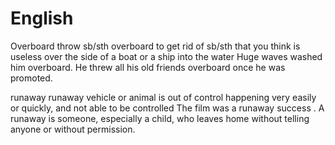 English
====
Overboard
throw sb/sth overboard to get rid of sb/sth that you think is useless
over the side of a boat or a ship into the water
Huge waves washed him overboard.
He threw all his old friends overboard once he was promoted.

runaway
runaway vehicle or animal is out of control
happening very easily or quickly, and not able to be controlled
The film was a runaway success .
A runaway is someone, especially a child, who leaves home without telling anyone or without permission.
